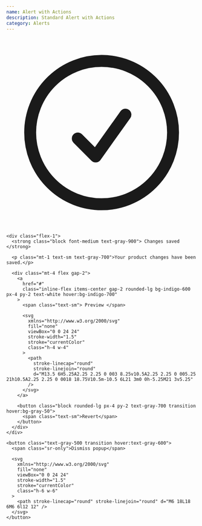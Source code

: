 ```yaml
---
name: Alert with Actions
description: Standard Alert with Actions
category: Alerts
---
```


<div role="alert" class="rounded-xl border border-gray-100 bg-white p-4">
  <div class="flex items-start gap-4">
    <span class="text-green-600">
      <svg
        xmlns="http://www.w3.org/2000/svg"
        fill="none"
        viewBox="0 0 24 24"
        stroke-width="1.5"
        stroke="currentColor"
        class="h-6 w-6"
      >
        <path
          stroke-linecap="round"
          stroke-linejoin="round"
          d="M9 12.75L11.25 15 15 9.75M21 12a9 9 0 11-18 0 9 9 0 0118 0z"
        />
      </svg>
    </span>

    <div class="flex-1">
      <strong class="block font-medium text-gray-900"> Changes saved </strong>

      <p class="mt-1 text-sm text-gray-700">Your product changes have been saved.</p>

      <div class="mt-4 flex gap-2">
        <a
          href="#"
          class="inline-flex items-center gap-2 rounded-lg bg-indigo-600 px-4 py-2 text-white hover:bg-indigo-700"
        >
          <span class="text-sm"> Preview </span>

          <svg
            xmlns="http://www.w3.org/2000/svg"
            fill="none"
            viewBox="0 0 24 24"
            stroke-width="1.5"
            stroke="currentColor"
            class="h-4 w-4"
          >
            <path
              stroke-linecap="round"
              stroke-linejoin="round"
              d="M13.5 6H5.25A2.25 2.25 0 003 8.25v10.5A2.25 2.25 0 005.25 21h10.5A2.25 2.25 0 0018 18.75V10.5m-10.5 6L21 3m0 0h-5.25M21 3v5.25"
            />
          </svg>
        </a>

        <button class="block rounded-lg px-4 py-2 text-gray-700 transition hover:bg-gray-50">
          <span class="text-sm">Revert</span>
        </button>
      </div>
    </div>

    <button class="text-gray-500 transition hover:text-gray-600">
      <span class="sr-only">Dismiss popup</span>

      <svg
        xmlns="http://www.w3.org/2000/svg"
        fill="none"
        viewBox="0 0 24 24"
        stroke-width="1.5"
        stroke="currentColor"
        class="h-6 w-6"
      >
        <path stroke-linecap="round" stroke-linejoin="round" d="M6 18L18 6M6 6l12 12" />
      </svg>
    </button>
  </div>
</div>